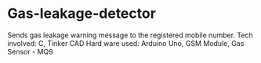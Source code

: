 # Gas-leakage-detector

Sends gas leakage warning message to the registered mobile number.
Tech involved: C, Tinker CAD
Hard ware used: Arduino Uno, GSM Module, Gas Sensor - MQ9
